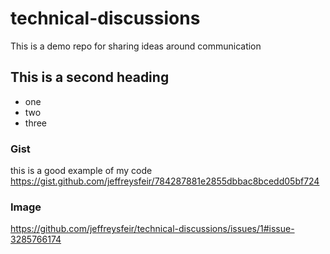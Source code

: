 # technical-discussions
This is a demo repo for sharing ideas around communication


## This is a second heading
* one
* two
* three

### Gist
this is a good example of my code
https://gist.github.com/jeffreysfeir/784287881e2855dbbac8bcedd05bf724

### Image
https://github.com/jeffreysfeir/technical-discussions/issues/1#issue-3285766174
